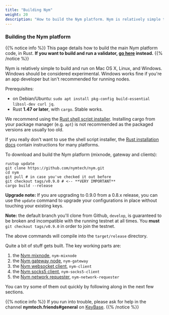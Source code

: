 ```yaml
---
title: "Building Nym"
weight: 20
description: "How to build the Nym platform. Nym is relatively simple to build and run on Mac OS X, Linux, and Windows."
---
```


### Building the Nym platform

{{% notice info %}}
This page details how to build the main Nym platform code, in Rust. **If you want to build and run a validator, [go here](/docs/validators) instead.**
{{% /notice %}}

Nym is relatively simple to build and run on Mac OS X, Linux, and Windows. Windows should be considered experimental. Windows works fine if you're an app developer but isn't recommended for running nodes.

Prerequisites:

* on Debian/Ubuntu: `sudo apt install pkg-config build-essential libssl-dev curl jq`. 
* Rust **1.47 or later**, with `cargo`. Stable works. 

We recommend using the [Rust shell script installer](https://www.rust-lang.org/tools/install). Installing cargo from your package manager (e.g. `apt`) is not recommended as the packaged versions are usually too old.

If you really don't want to use the shell script installer, the [Rust installation docs](https://forge.rust-lang.org/infra/other-installation-methods.html) contain instructions for many platforms.

To download and build the Nym platform (mixnode, gateway and clients):

```shell
rustup update
git clone https://github.com/nymtech/nym.git
cd nym
git pull # in case you've checked it out before
git checkout tags/v0.9.0 # <-- **VERY IMPORTANT**
cargo build --release
```

**Upgrade note:** If you are upgrading to 0.9.0 from a 0.8.x release, you can use the `update` command to upgrade your configurations in place without touching your existing keys.

**Note:** the default branch you'll clone from Github, `develop`, is guaranteed to be broken and incompatible with the running testnet at all times. You **must** `git checkout tags/v0.9.0` in order to join the testnet.

The above commands will compile into the `target/release` directory.

Quite a bit of stuff gets built. The key working parts are:

1. the [Nym mixnode](/docs/run-nym-nodes/mixnodes), `nym-mixnode`
2. the [Nym gateway node](/docs/run-nym-nodes/gateways), `nym-gateway`
3. the [Nym websocket client](/docs/privacy-apps/websocket-client), `nym-client`
4. the [Nym socks5 client](/docs/privacy-apps/socks-client), `nym-socks5-client`
5. the [Nym network requester](/docs/run-nym-nodes/requester), `nym-network-requester`

You can try some of them out quickly by following along in the next few sections.

{{% notice info %}}
If you run into trouble, please ask for help in the channel **nymtech.friends#general** on [KeyBase](https://keybase.io).
{{% /notice %}}